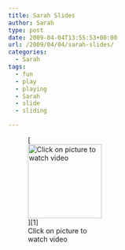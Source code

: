```yaml
---
title: Sarah Slides
author: Sarah
type: post
date: 2009-04-04T13:55:53+00:00
url: /2009/04/04/sarah-slides/
categories:
  - Sarah
tags:
  - fun
  - play
  - playing
  - Sarah
  - slide
  - sliding

---
```

<figure id="attachment_97" aria-describedby="caption-attachment-97" style="width: 150px" class="wp-caption alignnone">[<img class="size-thumbnail wp-image-97" title="sarah-slides" src="http://www.sarah-blevins.com/wp-content/uploads/2009/04/sarah-slides-150x150.jpg" alt="Click on picture to watch video" width="150" height="150" srcset="http://www.sarah-blevins.com/wp-content/uploads/2009/04/sarah-slides-150x150.jpg 150w, http://www.sarah-blevins.com/wp-content/uploads/2009/04/sarah-slides-299x300.jpg 299w, http://www.sarah-blevins.com/wp-content/uploads/2009/04/sarah-slides.jpg 315w" sizes="(max-width: 150px) 100vw, 150px" />][1]<figcaption id="caption-attachment-97" class="wp-caption-text">Click on picture to watch video</figcaption></figure>

 [1]: http://www.youtube.com/watch?v=A6kmPHCVF3c